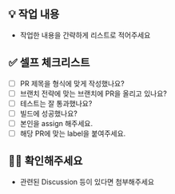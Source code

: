 ## 💡 작업 내용
- 작업한 내용을 간략하게 리스트로 적어주세요

## ✅ 셀프 체크리스트
- [ ] PR 제목을 형식에 맞게 작성했나요?
- [ ] 브랜치 전략에 맞는 브랜치에 PR을 올리고 있나요?
- [ ] 테스트는 잘 통과했나요?
- [ ] 빌드에 성공했나요?
- [ ] 본인을 assign 해주세요.
- [ ] 해당 PR에 맞는 label을 붙여주세요.

## 🙋🏻‍ 확인해주세요
- 관련된 Discussion 등이 있다면 첨부해주세요
